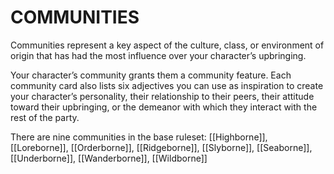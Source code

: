 # COMMUNITIES
Communities represent a key aspect of the culture, class, or environment of origin that has had the most influence over your character’s upbringing. 

Your character’s community grants them a community feature. Each community card also lists six adjectives you can use as inspiration to create your character’s personality, their relationship to their peers, their attitude toward their upbringing, or the demeanor with which they interact with the rest of the party.

There are nine communities in the base ruleset: [[Highborne]], [[Loreborne]], [[Orderborne]], [[Ridgeborne]], [[Slyborne]], [[Seaborne]], [[Underborne]], [[Wanderborne]], [[Wildborne]]